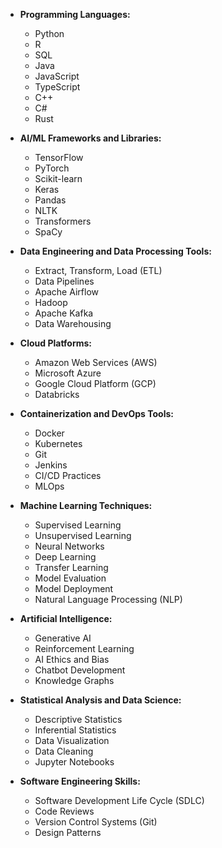 - **Programming Languages:**
  - Python
  - R
  - SQL
  - Java
  - JavaScript
  - TypeScript
  - C++
  - C#
  - Rust

- **AI/ML Frameworks and Libraries:**
  - TensorFlow
  - PyTorch
  - Scikit-learn
  - Keras
  - Pandas
  - NLTK
  - Transformers
  - SpaCy

- **Data Engineering and Data Processing Tools:**
  - Extract, Transform, Load (ETL)
  - Data Pipelines
  - Apache Airflow
  - Hadoop
  - Apache Kafka
  - Data Warehousing

- **Cloud Platforms:**
  - Amazon Web Services (AWS)
  - Microsoft Azure
  - Google Cloud Platform (GCP)
  - Databricks

- **Containerization and DevOps Tools:**
  - Docker
  - Kubernetes
  - Git
  - Jenkins
  - CI/CD Practices
  - MLOps

- **Machine Learning Techniques:**
  - Supervised Learning
  - Unsupervised Learning
  - Neural Networks
  - Deep Learning
  - Transfer Learning
  - Model Evaluation
  - Model Deployment
  - Natural Language Processing (NLP)

- **Artificial Intelligence:**
  - Generative AI
  - Reinforcement Learning
  - AI Ethics and Bias
  - Chatbot Development
  - Knowledge Graphs

- **Statistical Analysis and Data Science:**
  - Descriptive Statistics
  - Inferential Statistics
  - Data Visualization
  - Data Cleaning
  - Jupyter Notebooks

- **Software Engineering Skills:**
  - Software Development Life Cycle (SDLC)
  - Code Reviews
  - Version Control Systems (Git)
  - Design Patterns